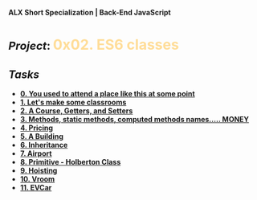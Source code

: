**ALX Short Specialization | Back-End JavaScript**
**<h1><span style="font-size: 22px;">***Project***: </span><span style="color: #ffdd99;">0x02. ES6 classes</span></h1>**
## ***Tasks***
* **[0. You used to attend a place like this at some point](0-classroom.js)**
* **[1. Let's make some classrooms](1-make_classrooms.js)**
* **[2. A Course, Getters, and Setters](2-hbtn_course.js)**
* **[3. Methods, static methods, computed methods names..... MONEY](3-currency.js)**
* **[4. Pricing](4-pricing.js)**
* **[5. A Building](5-building.js)**
* **[6. Inheritance](6-sky_high.js)**
* **[7. Airport](7-airport.js)**
* **[8. Primitive - Holberton Class](8-hbtn_class.js)**
* **[9. Hoisting](9-hoisting.js)**
* **[10. Vroom](10-car.js)**
* **[11. EVCar](100-evcar.js)**
